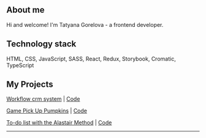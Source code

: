 ## About me
Hi and welcome! I'm Tatyana Gorelova - a frontend developer.

## Technology stack
HTML, CSS, JavaScript, SASS, React, Redux, Storybook, Cromatic, TypeScript 



## My Projects

[Workflow crm system](http://crm.tanya-gorelova.website/) | [Code](https://github.com/tgorella/workflow-crm-system)

[Game Pick Up Pumpkins](https://tgorella.github.io/game-pick-up-pumpkins/) | [Code](https://github.com/tgorella/game-pick-up-pumpkins)

[To-do list with the Alastair Method](https://tgorella.github.io/task-list/) | [Code](https://github.com/tgorella/task-list)



***
<a gref="github.com/tgorella"><img src="https://github-readme-stats.vercel.app/api/top-langs/?username=tgorella&layout=compact&langs_count=7&theme=tokyonight" alt=""></a>
